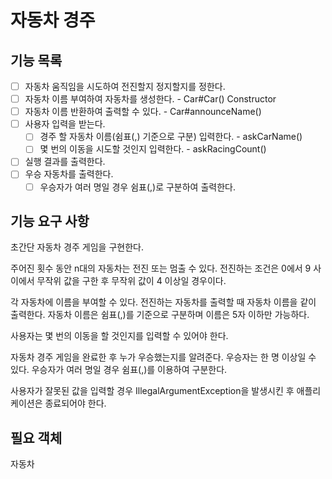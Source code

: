 # 자동차 경주

## 기능 목록
- [ ] 자동차 움직임을 시도하여 전진할지 정지할지를 정한다.
- [ ] 자동차 이름 부여하여 자동차를 생성한다. - Car#Car() Constructor
- [ ] 자동차 이름 반환하여 출력할 수 있다. - Car#announceName()
- [ ] 사용자 입력을 받는다.
   - [ ] 경주 할 자동차 이름(쉼표(,) 기준으로 구분) 입력한다. - askCarName()
   - [ ] 몇 번의 이동을 시도할 것인지 입력한다. - askRacingCount()
- [ ] 실행 결과를 출력한다.
- [ ] 우승 자동차를 출력한다.
   - [ ] 우승자가 여러 명일 경우 쉼표(,)로 구분하여 출력한다.

## 기능 요구 사항
초간단 자동차 경주 게임을 구현한다.

주어진 횟수 동안 n대의 자동차는 전진 또는 멈출 수 있다.
   전진하는 조건은 0에서 9 사이에서 무작위 값을 구한 후 무작위 값이 4 이상일 경우이다.

각 자동차에 이름을 부여할 수 있다. 전진하는 자동차를 출력할 때 자동차 이름을 같이 출력한다.
   자동차 이름은 쉼표(,)를 기준으로 구분하며 이름은 5자 이하만 가능하다.

사용자는 몇 번의 이동을 할 것인지를 입력할 수 있어야 한다.

자동차 경주 게임을 완료한 후 누가 우승했는지를 알려준다. 우승자는 한 명 이상일 수 있다.
   우승자가 여러 명일 경우 쉼표(,)를 이용하여 구분한다.

사용자가 잘못된 값을 입력할 경우 IllegalArgumentException을 발생시킨 후 애플리케이션은 종료되어야 한다.

## 필요 객체
자동차
